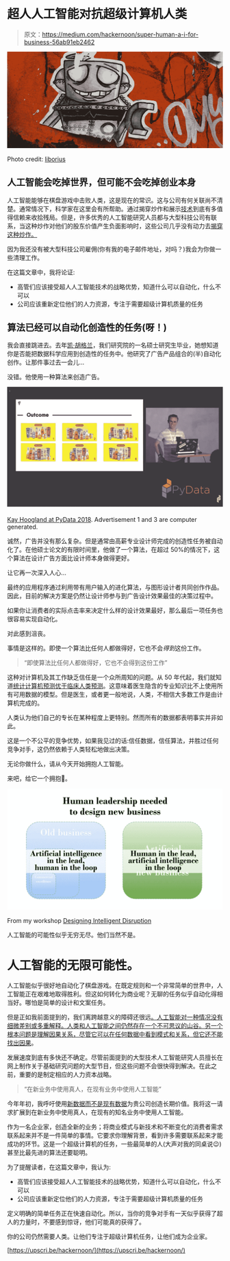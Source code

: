 # 超人人工智能对抗超级计算机人类

> 原文：<https://medium.com/hackernoon/super-human-a-i-for-business-56ab91eb2462>

![](img/c0116a44c5a9200e06e4dc80116a9cd8.png)

Photo credit: [liborius](https://www.flickr.com/photos/30214240@N02/)

## 人工智能会吃掉世界，但可能不会吃掉创业本身

人工智能能够在棋盘游戏中击败人类，这是现在的常识。这与公司有何关联尚不清楚。通常情况下，科学家在这里会有所帮助。通过揭穿炒作和展示[技术](https://hackernoon.com/tagged/technology)到底有多值得信赖来收拾残局。但是，许多优秀的人工智能研究人员都与大型科技公司有联系，当这种炒作对他们的股东价值产生负面影响时，这些公司几乎没有动力去[揭穿这种炒作。](https://hackernoon.com/tagged/debunk)

因为我还没有被大型科技公司雇佣(你有我的电子邮件地址，对吗？)我会为你做一些清理工作。

在这篇文章中，我将论证:

*   高管们应该接受超人人工智能技术的战略优势，知道什么可以自动化，什么不可以
*   公司应该重新定位他们的人力资源，专注于需要超级计算机质量的任务

## 算法已经可以自动化创造性的任务(呀！)

我会直接跳进去。去年[凯·胡格兰](https://www.linkedin.com/in/kay-hoogland/)，我们研究院的一名硕士研究生毕业，她想知道你是否能把数据科学应用到创造性的任务中。他研究了广告产品组合的(半)自动化创作。让那件事过去一会儿…

没错。他使用一种算法来创造广告。

![](img/6f08f99740e8931962c7579baa2a0c6f.png)

[Kay Hoogland at PyData 2018](https://youtu.be/MyFL0BVAGQo). Advertisement 1 and 3 are computer generated.

诚然，广告并没有那么复杂。但是通常由高薪专业设计师完成的创造性任务被自动化了。在他硕士论文的有限时间里，他做了一个算法，在超过 50%的情况下，这个算法在设计广告方面比设计师本身做得更好。

让它再一次深入人心…

最终的应用程序通过利用带有用户输入的进化算法，与图形设计者共同创作作品。因此，目前的解决方案是仍然让设计师参与到广告设计效果最佳的决策过程中。

如果你让消费者的实际点击率来决定什么样的设计效果最好，那么最后一项任务也很容易实现自动化。

对此感到沮丧。

事情是这样的。即使一个算法比任何人都做得好，它也不会*得到*这份工作。

> “即使算法比任何人都做得好，它也不会得到这份工作”

这种对计算机及其工作缺乏信任是一个众所周知的问题。从 50 年代起，我们就知道[统计计算机预测优于临床人类预测](https://pdfs.semanticscholar.org/aada/a5f2d4d88a7960073201c43323e797be34f7.pdf)。这意味着医生隐含的专业知识比不上使用所有可用数据的模型。但是医生，或者更一般地说，人类，不相信大多数工作是由计算机完成的。

人类认为他们自己的专长在某种程度上更特别。然而所有的数据都表明事实并非如此。

这是一个不公平的竞争优势，如果我见过的话:信任数据，信任算法，并胜过任何竞争对手，这仍然依赖于人类轻松地做出决策。

无论你做什么，请从今天开始拥抱人工智能。

来吧，给它一个拥抱🤗。

![](img/ad27d935edbcadc5f83f1176e303a997.png)

From my workshop [Designing Intelligent Disruption](/datadriveninvestor/designing-intelligent-disruption-e44770e2ccf0)

人工智能的可能性似乎无穷无尽。他们当然不是。

# 人工智能的无限可能性。

人工智能似乎很好地自动化了棋盘游戏。在既定规则和一个非常简单的世界中，人工智能正在艰难地取得胜利。但这如何转化为商业呢？无聊的任务似乎自动化得相当好。哪怕是简单的设计和文案任务。

但是正如我前面提到的，我们离跨越意义的障碍还很远[。人工智能对一种情况没有细微差别或多重解释。人类和人工智能之间仍然存在一个不可思议的山谷。另一个根本问题是理解因果关系，尽管它可以在任何数据中看到模式和关系，但它还不能找出](https://hackernoon.com/the-rise-of-computational-sensemaking-bad0d0ff7bea)[因果](https://www.quantamagazine.org/to-build-truly-intelligent-machines-teach-them-cause-and-effect-20180515/)。

发展速度到底有多快还不确定。尽管前面提到的大型技术人工智能研究人员擅长在网上制作关于基础研究问题的大型节目，但这些问题不会很快得到解决。在此之前，重要的是制定相应的人力资本战略。

> “在新业务中使用真人，在现有业务中使用人工智能”

今年年初，我呼吁使用[新数据而不是现有数据](https://hackernoon.com/data-that-you-need-is-worth-gold-not-data-that-you-already-have-5c60f9345c6b)为贵公司创造长期价值。我将这一请求扩展到在新业务中使用真人，在现有的知名业务中使用人工智能。

作为一名企业家，创造全新的业务；将商业模式与新技术和不断变化的消费者需求联系起来并不是一件简单的事情。它要求你理解背景，看到许多需要联系起来才能成功的环节。这是一个超级计算机的任务，一些最简单的人(大声对我的同桌说😉)甚至比最先进的算法还要聪明。

为了提醒读者，在这篇文章中，我认为:

*   高管们应该接受超人人工智能技术的战略优势，知道什么可以自动化，什么不可以
*   公司应该重新定位他们的人力资源，专注于需要超级计算机质量的任务

定义明确的简单任务正在快速自动化。所以，当你的竞争对手有一天似乎获得了超人的力量时，不要感到惊讶，他们可能真的获得了。

你的公司仍然需要人类。让他们专注于超级计算机任务，让他们成为企业家。

[https://upscri.be/hackernoon/](https://upscri.be/hackernoon/)